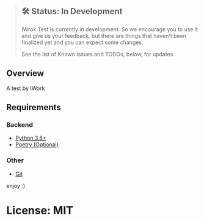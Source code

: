 > ## 🛠 Status: In Development
> IWrok Test is currently in development. So we encourage you to use it and give us your feedback, but there are things that haven't been finalized yet and you can expect some changes.
>
> See the list of Known Issues and TODOs, below, for updates.

## Overview

A test by IWork

## Requirements

### Backend
    
- [Python 3.8+][Python]
- [Poetry (Optional)][Poetry]

### Other
    
- [Git][Git]

enjoy :)

# License: MIT


[IWrok Test]: https://github.com/Mohamed-Kaizen/IWork-test
[Python]: https://python.org/
[Poetry]: https://python-poetry.org/
[Git]: https://git-scm.com/
